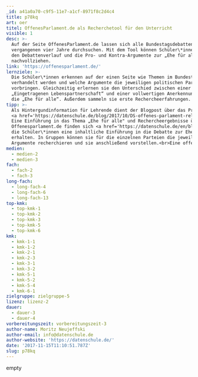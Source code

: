```yaml
---
_id: a41a0a70-c9f5-11e7-a1cf-8971f8c2d4c4
title: p78kq
art: oer
titel: OffenesParlament.de als Recherchetool für den Unterricht
visible: 1
desc: >-
  Auf der Seite OffenesParlament.de lassen sich alle Bundestagsdebatten der
  vergangenen vier Jahre durchsuchen. Mit dem Tool können Schüler\*innen z.B.
  den Debattenverlauf und die Pro- und Kontra-Argumente zur „Ehe für alle“
  nachvollziehen.
link: 'https://offenesparlament.de/'
lernziele: >-
  Die Schüler\*innen erkennen auf der einen Seite wie Themen im Bundestag
  verhandelt werden und welche Argumente die jeweiligen politischen Parteien
  vorbringen. Gleichzeitig erlernen sie den Unterschied zwischen einer
  „Eingetragenen Lebenspartnerschaft“ und einer vollwertigen Anerkennung durch
  die „Ehe für alle“. Außerdem sammeln sie erste Rechercheerfahrungen.
tipp: >-
  Als Hintergundinformation für Lehrende dient der Blogpost über das Projekt
  <a href='https://datenschule.de/blog/2017/10/DS-offenes-parlament-relaunch/'>Offenesparlament.de.</a><br>
  Eine Einführung in das Thema „Ehe für alle" und Rechercheergebnisse über
  Offenesparlament.de finden sich <a href='https://datenschule.de/en/blog/2017/10/DS-ehe-fuer-alle/'>hier.</a><br><br>Zu Beginn sollten
  die Schüler\*innen eine inhaltliche Einführung in die Debatte zur Ehe für alle
  erhalten. In Gruppen können sie für die einzelnen Parteien die jeweiligen
  Argumente recherchieren und sie anschließend vorstellen.<br>Eine offenere Variante entsteht, wenn sich die Lernenden das Thema selbst aussuchen dürfen.
medien:
  - medien-2
  - medien-3
fach:
  - fach-2
  - fach-3
long-fach:
  - long-fach-4
  - long-fach-6
  - long-fach-13
top-kmk:
  - top-kmk-1
  - top-kmk-2
  - top-kmk-3
  - top-kmk-5
  - top-kmk-6
kmk:
  - kmk-1-1
  - kmk-1-2
  - kmk-2-1
  - kmk-2-3
  - kmk-3-1
  - kmk-3-2
  - kmk-5-1
  - kmk-5-2
  - kmk-5-4
  - kmk-6-1
zielgruppe: zielgruppe-5
lizenz: lizenz-2
dauer:
  - dauer-3
  - dauer-4
vorbereitungszeit: vorbereitungszeit-3
author-name: Moritz Neujeffski
author-email: info@datenschule.de
author-website: 'https://datenschule.de/'
date: '2017-11-15T11:10:51.787Z'
slug: p78kq
---
```

empty
